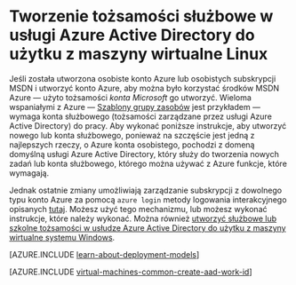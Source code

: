 <properties
   pageTitle="Tworzenie tożsamości służbowe w AAD | Microsoft Azure"
   description="Dowiedz się, jak tworzyć tożsamości służbowe w usługi Azure Active Directory do użytku z maszyn wirtualnych Linux."
   services="virtual-machines-linux"
   documentationCenter=""
   authors="squillace"
   manager="timlt"
   editor=""
   tags="azure-service-management,azure-resource-manager"/>

<tags
   ms.service="virtual-machines-linux"
   ms.devlang="na"
   ms.topic="article"
   ms.tgt_pltfrm="vm-linux"
   ms.workload="infrastructure"
   ms.date="08/23/2016"
   ms.author="rasquill"/>

# <a name="creating-a-work-or-school-identity-in-azure-active-directory-to-use-with-linux-vms"></a>Tworzenie tożsamości służbowe w usługi Azure Active Directory do użytku z maszyny wirtualne Linux

Jeśli została utworzona osobiste konto Azure lub osobistych subskrypcji MSDN i utworzyć konto Azure, aby można było korzystać środków MSDN Azure — użyto tożsamości *konta Microsoft* go utworzyć. Wieloma wspaniałymi z Azure — [Szablony grupy zasobów](../azure-resource-manager/resource-group-overview.md) jest przykładem — wymaga konta służbowego (tożsamości zarządzane przez usługi Azure Active Directory) do pracy. Aby wykonać poniższe instrukcje, aby utworzyć nowego lub konta służbowego, ponieważ na szczęście jest jedną z najlepszych rzeczy, o Azure konta osobistego, pochodzi z domeną domyślną usługi Azure Active Directory, który służy do tworzenia nowych zadań lub konta służbowego, którego można używać z Azure funkcje, które wymagają.

Jednak ostatnie zmiany umożliwiają zarządzanie subskrypcji z dowolnego typu konto Azure za pomocą `azure login` metody logowania interakcyjnego opisanych [tutaj](../xplat-cli-connect.md). Możesz użyć tego mechanizmu, lub możesz wykonać instrukcje, które należy wykonać. Można również [utworzyć służbowe lub szkolne tożsamości w usłudze Azure Active Directory do użytku z maszyny wirtualne systemu Windows](virtual-machines-windows-create-aad-work-id.md).

[AZURE.INCLUDE [learn-about-deployment-models](../../includes/learn-about-deployment-models-both-include.md)]

[AZURE.INCLUDE [virtual-machines-common-create-aad-work-id](../../includes/virtual-machines-common-create-aad-work-id.md)]
